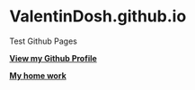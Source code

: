 # ValentinDosh.github.io

Test Github Pages

[**View my Github Profile**](https://github.com/ValentinDosh "ValentinDosh")

[**My home work**](https://valentindosh.github.io/READMEHomeWork.md")
